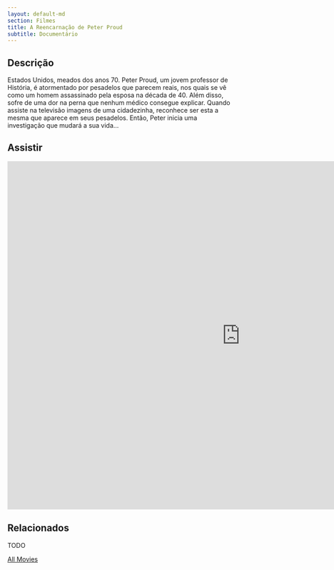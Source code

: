 ```yaml
---
layout: default-md
section: Filmes
title: A Reencarnação de Peter Proud 
subtitle: Documentário
---
```


## Descrição
Estados Unidos, meados dos anos 70. Peter Proud, um jovem professor de História, é atormentado por pesadelos que parecem reais, nos quais se vê como um homem assassinado pela esposa na década de 40. Além disso, sofre de uma dor na perna que nenhum médico consegue explicar. Quando assiste na televisão imagens de uma cidadezinha, reconhece ser esta a mesma que aparece em seus pesadelos. Então, Peter inicia uma investigação que mudará a sua vida...

## Assistir
<iframe width="1041" height="781" src="https://www.youtube.com/embed/KZ-AHb_29Pw" frameborder="0" allow="accelerometer; autoplay; encrypted-media; gyroscope; picture-in-picture" allowfullscreen></iframe>

## Relacionados
TODO


<a href="/movies" class="button">All Movies</a>